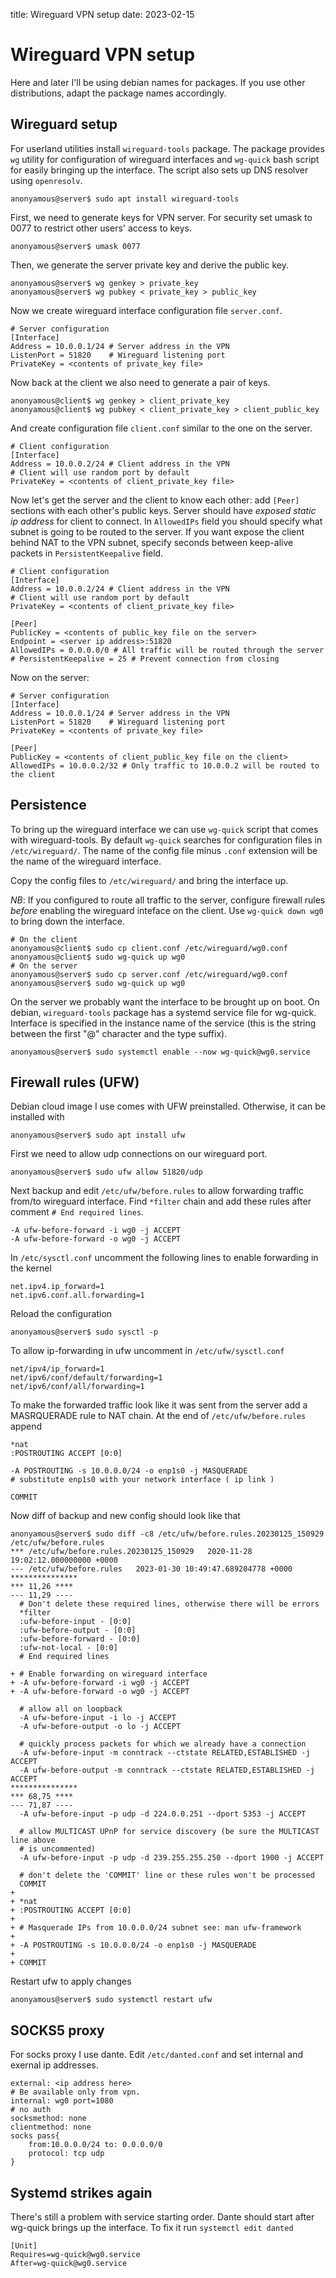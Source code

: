 title: Wireguard VPN setup
date: 2023-02-15

# Wireguard VPN setup

Here and later I'll be using debian names for packages. If you use other distributions, adapt the
package names accordingly.

## Wireguard setup
For userland utilities install `wireguard-tools` package. The package provides `wg` utility for
configuration of wireguard interfaces and `wg-quick` bash script for easily bringing up the
interface. The script also sets up DNS resolver using `openresolv`.

```
anonyamous@server$ sudo apt install wireguard-tools
```

First, we need to generate keys for VPN server. For security set umask to 0077 to restrict other
users' access to keys.

```
anonyamous@server$ umask 0077
```

Then, we generate the server private key and derive the public key.

```
anonyamous@server$ wg genkey > private_key
anonyamous@server$ wg pubkey < private_key > public_key
```

Now we create wireguard interface configuration file `server.conf`.

```
# Server configuration
[Interface]
Address = 10.0.0.1/24 # Server address in the VPN
ListenPort = 51820    # Wireguard listening port
PrivateKey = <contents of private_key file>
```

Now back at the client we also need to generate a pair of keys.

```
anonyamous@client$ wg genkey > client_private_key
anonyamous@client$ wg pubkey < client_private_key > client_public_key
```

And create configuration file `client.conf` similar to the one on the server.

```
# Client configuration
[Interface]
Address = 10.0.0.2/24 # Client address in the VPN
# Client will use random port by default
PrivateKey = <contents of client_private_key file>
```

Now let's get the server and the client to know each other: add `[Peer]` sections with each other's
public keys. Server should have *exposed static ip address* for client to connect. In `AllowedIPs`
field you should specify what subnet is going to be routed to the server. 
If you want expose the client behind NAT to the VPN subnet, specify seconds between keep-alive packets in
`PersistentKeepalive` field.

```
# Client configuration
[Interface]
Address = 10.0.0.2/24 # Client address in the VPN
# Client will use random port by default
PrivateKey = <contents of client_private_key file>

[Peer]
PublicKey = <contents of public_key file on the server>
Endpoint = <server ip address>:51820
AllowedIPs = 0.0.0.0/0 # All traffic will be routed through the server
# PersistentKeepalive = 25 # Prevent connection from closing
```

Now on the server:

```
# Server configuration
[Interface]
Address = 10.0.0.1/24 # Server address in the VPN
ListenPort = 51820    # Wireguard listening port
PrivateKey = <contents of private_key file>

[Peer]
PublicKey = <contents of client_public_key file on the client>
AllowedIPs = 10.0.0.2/32 # Only traffic to 10.0.0.2 will be routed to the client
```

## Persistence
To bring up the wireguard interface we can use `wg-quick` script that comes with 
wireguard-tools. By default `wg-quick` searches for configuration files in `/etc/wireguard/`.
The name of the config file minus `.conf` extension will be the name of the wireguard interface.

Copy the config files to `/etc/wireguard/` and bring the interface up.

*NB*: If you configured to route all traffic to the server, configure firewall rules *before* enabling
the wireguard inteface on the client. Use `wg-quick down wg0` to bring down the interface.

```
# On the client
anonyamous@client$ sudo cp client.conf /etc/wireguard/wg0.conf
anonyamous@client$ sudo wg-quick up wg0 
# On the server
anonyamous@server$ sudo cp server.conf /etc/wireguard/wg0.conf
anonyamous@server$ sudo wg-quick up wg0
```

On the server we probably want the interface to be brought up on boot. On debian, `wireguard-tools`
package has a systemd service file for wg-quick. Interface is specified in the instance name of the
service (this is the string between the first "@" character and the type suffix).

```
anonyamous@server$ sudo systemctl enable --now wg-quick@wg0.service
```

## Firewall rules (UFW)
Debian cloud image I use comes with UFW preinstalled. Otherwise, it can be installed with

```
anonyamous@server$ sudo apt install ufw
```

First we need to allow udp connections on our wireguard port.

```
anonyamous@server$ sudo ufw allow 51820/udp
```

Next backup and edit `/etc/ufw/before.rules` to allow forwarding traffic from/to wireguard interface.
Find `*filter` chain and add these rules after comment `# End required lines`.

```
-A ufw-before-forward -i wg0 -j ACCEPT
-A ufw-before-forward -o wg0 -j ACCEPT
```

In `/etc/sysctl.conf` uncomment the following lines to enable forwarding in the kernel

```
net.ipv4.ip_forward=1
net.ipv6.conf.all.forwarding=1
```

Reload the configuration

```
anonyamous@server$ sudo sysctl -p
```

To allow ip-forwarding in ufw uncomment in `/etc/ufw/sysctl.conf`

```
net/ipv4/ip_forward=1
net/ipv6/conf/default/forwarding=1
net/ipv6/conf/all/forwarding=1
```

To make the forwarded traffic look like it was sent from the server add a MASRQUERADE rule to NAT
chain. At the end of `/etc/ufw/before.rules` append 

```
*nat
:POSTROUTING ACCEPT [0:0]

-A POSTROUTING -s 10.0.0.0/24 -o enp1s0 -j MASQUERADE 
# substitute enp1s0 with your network interface ( ip link )

COMMIT
```

Now diff of backup and new config should look like that

```
anonyamous@server$ sudo diff -c8 /etc/ufw/before.rules.20230125_150929 /etc/ufw/before.rules
*** /etc/ufw/before.rules.20230125_150929	2020-11-28 19:02:12.000000000 +0000
--- /etc/ufw/before.rules	2023-01-30 10:49:47.689204778 +0000
***************
*** 11,26 ****
--- 11,29 ----
  # Don't delete these required lines, otherwise there will be errors
  *filter
  :ufw-before-input - [0:0]
  :ufw-before-output - [0:0]
  :ufw-before-forward - [0:0]
  :ufw-not-local - [0:0]
  # End required lines

+ # Enable forwarding on wireguard interface
+ -A ufw-before-forward -i wg0 -j ACCEPT
+ -A ufw-before-forward -o wg0 -j ACCEPT

  # allow all on loopback
  -A ufw-before-input -i lo -j ACCEPT
  -A ufw-before-output -o lo -j ACCEPT

  # quickly process packets for which we already have a connection
  -A ufw-before-input -m conntrack --ctstate RELATED,ESTABLISHED -j ACCEPT
  -A ufw-before-output -m conntrack --ctstate RELATED,ESTABLISHED -j ACCEPT
***************
*** 68,75 ****
--- 71,87 ----
  -A ufw-before-input -p udp -d 224.0.0.251 --dport 5353 -j ACCEPT

  # allow MULTICAST UPnP for service discovery (be sure the MULTICAST line above
  # is uncommented)
  -A ufw-before-input -p udp -d 239.255.255.250 --dport 1900 -j ACCEPT

  # don't delete the 'COMMIT' line or these rules won't be processed
  COMMIT
+
+ *nat
+ :POSTROUTING ACCEPT [0:0]
+
+ # Masquerade IPs from 10.0.0.0/24 subnet see: man ufw-framework
+
+ -A POSTROUTING -s 10.0.0.0/24 -o enp1s0 -j MASQUERADE
+
+ COMMIT
```

Restart ufw to apply changes

```
anonyamous@server$ sudo systemctl restart ufw
```

## SOCKS5 proxy
For socks proxy I use dante. Edit `/etc/danted.conf` and
set internal and exernal ip addresses.

```
external: <ip address here>
# Be available only from vpn.
internal: wg0 port=1080
# no auth
socksmethod: none
clientmethod: none
socks pass{
	from:10.0.0.0/24 to: 0.0.0.0/0
	protocol: tcp udp
}
```

## Systemd strikes again
There's still a problem with service starting order. Dante should start after wg-quick
brings up the interface. 
To fix it run `systemctl edit danted`

```
[Unit]
Requires=wg-quick@wg0.service
After=wg-quick@wg0.service
```
